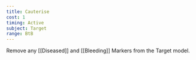 ```yaml
---
title: Cauterise
cost: 1
timing: Active
subject: Target
range: BtB
---
```

Remove any [[Diseased]] and [[Bleeding]] Markers from the Target model.